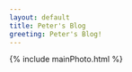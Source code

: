 ```yaml
---
layout: default 
title: Peter's Blog
greeting: Peter's Blog! 
---
```

  {% include mainPhoto.html %}